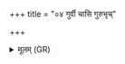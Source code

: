 +++
title = "०४ गुर्वी चासि गुरुभृच्"

+++
<details><summary>मूलम् (GR)</summary>

गुर्वी चासि गुरुभृच् चासि  
तस्यास् ते दोहश् च दुहानं च (…) ॥
</details>